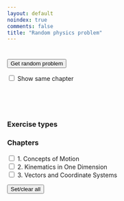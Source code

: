 ```yaml
---
layout: default
noindex: true
comments: false
title: "Random physics problem"
---
```


<h1 class="RandomExercise-bookTitle"></h1>

<p>
  <button class="RandomExercise-runButton Button">Get random problem</button>
</p>

<p>
    <label><input type="checkbox" class="RandomExercise-useLastChapter" name="sameChapter" value="1"
      onchange="randomExercise.saveUserSetting()"> Show same chapter</label>
</p>

<p>
  <span class="RandomExercise-chapterTitle"></span><br>
  <span class="RandomExercise-pageNumber"></span><br>
  <span class="RandomExercise-answerPageNumber"></span><br>
  <span class="RandomExercise-problemNumber"></span>
</p>

<h3>Exercise types</h3>

<div>
  <p class='RandomExercise-execriceTypes'>
  </p>
</div>

<h3>Chapters</h3>

<div>
  <p class='RandomExercise-chapters'>
    <label><input type="checkbox" name="chapter[]" value="1"> 1. Concepts of Motion</label><br>
    <label><input type="checkbox" name="chapter[]" value="2"> 2. Kinematics in One Dimension</label><br>
    <label><input type="checkbox" name="chapter[]" value="3"> 3. Vectors and Coordinate Systems</label>
  </p>

  <button class="RandomExercise-clearChapters Button">Set/clear all</button>
</div>


<script src="/js/2017/random_exercise.js"></script>

<script>

// The data is stored in the spreadsheet
// https://docs.google.com/spreadsheets/d/1M86Y-F5aAxi07ULqfAtCAh4NGSL6tXBa1N8Fvd6jf3E/edit?usp=sharing
// To generate JSON, click Random Problem/Generate Data menu

var data = {"bookTitle":"Physics for Scientists and Engineers 3rd ed. by Knight","chapters":[{"title":"1. Concepts of Motion","exercises":[{"type":"Exercises","page":63,"answerPage":1325,"first":1,"last":33,"showEvenProblems":false},{"type":"Problems","page":65,"answerPage":1325,"first":34,"last":57,"showEvenProblems":false}]},{"title":"2. Kinematics in One Dimension","exercises":[{"type":"Exercises","page":97,"answerPage":1327,"first":1,"last":25,"showEvenProblems":false},{"type":"Problems","page":98,"answerPage":1327,"first":26,"last":75,"showEvenProblems":false},{"type":"Challenges","page":102,"answerPage":1327,"first":76,"last":83,"showEvenProblems":false}]},{"title":"3. Vectors and Coordinate Systems","exercises":[{"type":"Exercises","page":116,"answerPage":1328,"first":1,"last":18,"showEvenProblems":false},{"type":"Problems","page":117,"answerPage":1328,"first":19,"last":44,"showEvenProblems":false}]},{"title":"4. Kinematics in Two Dimensions","exercises":[{"type":"Exercises","page":144,"answerPage":1328,"first":1,"last":35,"showEvenProblems":false},{"type":"Problems","page":146,"answerPage":1329,"first":36,"last":76,"showEvenProblems":false},{"type":"Challenges","page":148,"answerPage":1329,"first":77,"last":86,"showEvenProblems":false}]},{"title":"5. Force and Motion","exercises":[{"type":"Exercises","page":168,"answerPage":1329,"first":1,"last":27,"showEvenProblems":false},{"type":"Problems","page":169,"answerPage":1330,"first":28,"last":53,"showEvenProblems":false},{"type":"Challenges","page":171,"answerPage":1330,"first":54,"last":57,"showEvenProblems":false}]},{"title":"6. Dynamics I: Motion Along a Line","exercises":[{"type":"Exercises","page":195,"answerPage":1331,"first":1,"last":25,"showEvenProblems":false},{"type":"Problems","page":196,"answerPage":1331,"first":26,"last":71,"showEvenProblems":false},{"type":"Challenges","page":199,"answerPage":1331,"first":72,"last":77,"showEvenProblems":false}]},{"title":"7. Newton’s Third Law","exercises":[{"type":"Exercises","page":220,"answerPage":1331,"first":1,"last":18,"showEvenProblems":false},{"type":"Problems","page":221,"answerPage":1332,"first":19,"last":51,"showEvenProblems":false},{"type":"Challenges","page":223,"answerPage":1332,"first":53,"last":57,"showEvenProblems":false}]},{"title":"8. Dynamics II: Motion in a Plane","exercises":[{"type":"Exercises","page":244,"answerPage":1332,"first":1,"last":20,"showEvenProblems":false},{"type":"Problems","page":245,"answerPage":1332,"first":21,"last":58,"showEvenProblems":false},{"type":"Challenges","page":248,"answerPage":1332,"first":59,"last":67,"showEvenProblems":false}]},{"title":"9. Impulse and Momentum","exercises":[{"type":"Exercises","page":273,"answerPage":1333,"first":1,"last":25,"showEvenProblems":false},{"type":"Problems","page":275,"answerPage":1333,"first":26,"last":69,"showEvenProblems":false},{"type":"Challenges","page":277,"answerPage":1333,"first":70,"last":75,"showEvenProblems":false}]},{"title":"10. Energy","exercises":[{"type":"Exercises","page":305,"answerPage":1333,"first":1,"last":32,"showEvenProblems":false},{"type":"Problems","page":307,"answerPage":1333,"first":33,"last":66,"showEvenProblems":false},{"type":"Challenges","page":310,"answerPage":1333,"first":67,"last":76,"showEvenProblems":false}]},{"title":"11. Work","exercises":[{"type":"Exercises","page":336,"answerPage":1333,"first":1,"last":36,"showEvenProblems":false},{"type":"Problems","page":338,"answerPage":1334,"first":37,"last":71,"showEvenProblems":false},{"type":"Challenges","page":341,"answerPage":1334,"first":72,"last":75,"showEvenProblems":false}]},{"title":"12. Rotation of a Rigid Body","exercises":[{"type":"Exercises","page":382,"answerPage":1334,"first":1,"last":48,"showEvenProblems":false},{"type":"Problems","page":384,"answerPage":1334,"first":49,"last":82,"showEvenProblems":false},{"type":"Challenges","page":387,"answerPage":1334,"first":83,"last":88,"showEvenProblems":false}]},{"title":"13. Newton’s Theory of Gravity","exercises":[{"type":"Exercises","page":406,"answerPage":1334,"first":1,"last":24,"showEvenProblems":false},{"type":"Problems","page":407,"answerPage":1335,"first":25,"last":61,"showEvenProblems":false},{"type":"Challenges","page":409,"answerPage":1335,"first":62,"last":70,"showEvenProblems":false}]},{"title":"14. Oscillations","exercises":[{"type":"Exercises","page":436,"answerPage":1335,"first":1,"last":29,"showEvenProblems":false},{"type":"Problems","page":437,"answerPage":1335,"first":30,"last":74,"showEvenProblems":false},{"type":"Challenges","page":440,"answerPage":1335,"first":75,"last":80,"showEvenProblems":false}]},{"title":"15. Fluids and Elasticity","exercises":[{"type":"Exercises","page":469,"answerPage":1335,"first":1,"last":30,"showEvenProblems":false},{"type":"Problems","page":470,"answerPage":1335,"first":31,"last":69,"showEvenProblems":false},{"type":"Challenges","page":473,"answerPage":1335,"first":70,"last":74,"showEvenProblems":false}]},{"title":"16. A Macroscopic Description of Matter","exercises":[{"type":"Exercises","page":498,"answerPage":1336,"first":1,"last":32,"showEvenProblems":false},{"type":"Problems","page":499,"answerPage":1336,"first":33,"last":68,"showEvenProblems":false},{"type":"Challenges","page":501,"answerPage":1336,"first":69,"last":74,"showEvenProblems":false}]},{"title":"17. Work, Heat, and the First Law of Thermodynamics","exercises":[{"type":"Exercises","page":531,"answerPage":1337,"first":1,"last":30,"showEvenProblems":false},{"type":"Problems","page":532,"answerPage":1337,"first":31,"last":76,"showEvenProblems":false},{"type":"Challenges","page":535,"answerPage":1337,"first":77,"last":82,"showEvenProblems":false}]},{"title":"18. The Micro/Macro Connection","exercises":[{"type":"Exercises","page":556,"answerPage":1337,"first":1,"last":36,"showEvenProblems":false},{"type":"Problems","page":557,"answerPage":1337,"first":37,"last":62,"showEvenProblems":false},{"type":"Challenges","page":559,"answerPage":1338,"first":63,"last":65,"showEvenProblems":false}]},{"title":"19. Heat Engines and Refrigerators","exercises":[{"type":"Exercises","page":583,"answerPage":1338,"first":1,"last":30,"showEvenProblems":false},{"type":"Problems","page":585,"answerPage":1338,"first":31,"last":68,"showEvenProblems":false},{"type":"Challenges","page":588,"answerPage":1338,"first":69,"last":72,"showEvenProblems":false}]},{"title":"20. Traveling Waves","exercises":[{"type":"Exercises","page":620,"answerPage":1338,"first":1,"last":39,"showEvenProblems":false},{"type":"Problems","page":621,"answerPage":1339,"first":40,"last":76,"showEvenProblems":false},{"type":"Challenges","page":624,"answerPage":1339,"first":77,"last":82,"showEvenProblems":false}]},{"title":"21. Superposition","exercises":[{"type":"Exercises","page":654,"answerPage":1339,"first":1,"last":29,"showEvenProblems":false},{"type":"Problems","page":656,"answerPage":1340,"first":30,"last":73,"showEvenProblems":false},{"type":"Challenges","page":659,"answerPage":1340,"first":74,"last":80,"showEvenProblems":false}]},{"title":"22. Wave Optics","exercises":[{"type":"Exercises","page":683,"answerPage":1340,"first":1,"last":29,"showEvenProblems":false},{"type":"Problems","page":684,"answerPage":1340,"first":30,"last":68,"showEvenProblems":false},{"type":"Challenges","page":686,"answerPage":1340,"first":69,"last":75,"showEvenProblems":false}]},{"title":"23. Ray Optics","exercises":[{"type":"Exercises","page":723,"answerPage":1341,"first":1,"last":37,"showEvenProblems":false},{"type":"Problems","page":724,"answerPage":1341,"first":38,"last":77,"showEvenProblems":false},{"type":"Challenges","page":727,"answerPage":1341,"first":78,"last":82,"showEvenProblems":false}]},{"title":"24. Optical Instruments","exercises":[{"type":"Exercises","page":746,"answerPage":1341,"first":1,"last":22,"showEvenProblems":false},{"type":"Problems","page":747,"answerPage":1341,"first":23,"last":41,"showEvenProblems":false},{"type":"Challenges","page":749,"answerPage":1341,"first":42,"last":46,"showEvenProblems":false}]},{"title":"25. Electric Charges and Forces","exercises":[{"type":"Exercises","page":779,"answerPage":1341,"first":1,"last":27,"showEvenProblems":false},{"type":"Problems","page":780,"answerPage":1341,"first":28,"last":71,"showEvenProblems":false},{"type":"Challenges","page":783,"answerPage":1341,"first":72,"last":76,"showEvenProblems":false}]},{"title":"26. The Electric Field","exercises":[{"type":"Exercises","page":809,"answerPage":1342,"first":1,"last":27,"showEvenProblems":false},{"type":"Problems","page":810,"answerPage":1342,"first":28,"last":62,"showEvenProblems":false},{"type":"Challenges","page":812,"answerPage":1342,"first":63,"last":71,"showEvenProblems":false}]},{"title":"27. Gauss’s Law","exercises":[{"type":"Exercises","page":839,"answerPage":1342,"first":1,"last":28,"showEvenProblems":false},{"type":"Problems","page":841,"answerPage":1342,"first":29,"last":54,"showEvenProblems":false},{"type":"Challenges","page":843,"answerPage":1343,"first":55,"last":59,"showEvenProblems":false}]},{"title":"28. The Electric Potential","exercises":[{"type":"Exercises","page":867,"answerPage":1343,"first":1,"last":30,"showEvenProblems":false},{"type":"Problems","page":868,"answerPage":1343,"first":31,"last":73,"showEvenProblems":false},{"type":"Challenges","page":871,"answerPage":1343,"first":74,"last":82,"showEvenProblems":false}]},{"title":"29. Potential and Field","exercises":[{"type":"Exercises","page":896,"answerPage":1343,"first":1,"last":32,"showEvenProblems":false},{"type":"Problems","page":897,"answerPage":1344,"first":33,"last":75,"showEvenProblems":false},{"type":"Challenges","page":900,"answerPage":1344,"first":76,"last":82,"showEvenProblems":false}]},{"title":"30. Current and Resistance","exercises":[{"type":"Exercises","page":921,"answerPage":1344,"first":1,"last":37,"showEvenProblems":false},{"type":"Problems","page":922,"answerPage":1344,"first":38,"last":67,"showEvenProblems":false},{"type":"Challenges","page":924,"answerPage":1345,"first":68,"last":73,"showEvenProblems":false}]},{"title":"31. Fundamentals of Circuits","exercises":[{"type":"Exercises","page":949,"answerPage":1345,"first":1,"last":33,"showEvenProblems":false},{"type":"Problems","page":950,"answerPage":1345,"first":34,"last":74,"showEvenProblems":false},{"type":"Challenges","page":953,"answerPage":1345,"first":75,"last":81,"showEvenProblems":false}]},{"title":"32. The Magnetic Field","exercises":[{"type":"Exercises","page":990,"answerPage":1346,"first":1,"last":39,"showEvenProblems":false},{"type":"Problems","page":992,"answerPage":1346,"first":40,"last":76,"showEvenProblems":false},{"type":"Challenges","page":995,"answerPage":1346,"first":77,"last":82,"showEvenProblems":false}]},{"title":"33. Electromagnetic Induction","exercises":[{"type":"Exercises","page":1030,"answerPage":1346,"first":1,"last":26,"showEvenProblems":false},{"type":"Problems","page":1032,"answerPage":1346,"first":27,"last":78,"showEvenProblems":false},{"type":"Challenges","page":1036,"answerPage":1346,"first":79,"last":85,"showEvenProblems":false}]},{"title":"34. Electromagnetic Fields and Waves","exercises":[{"type":"Exercises","page":1063,"answerPage":1347,"first":1,"last":27,"showEvenProblems":false},{"type":"Problems","page":1064,"answerPage":1347,"first":28,"last":58,"showEvenProblems":false},{"type":"Challenges","page":1066,"answerPage":1347,"first":59,"last":64,"showEvenProblems":false}]},{"title":"35. AC Circuits","exercises":[{"type":"Exercises","page":1085,"answerPage":1347,"first":1,"last":34,"showEvenProblems":false},{"type":"Problems","page":1087,"answerPage":1347,"first":35,"last":64,"showEvenProblems":false},{"type":"Challenges","page":1089,"answerPage":1347,"first":65,"last":71,"showEvenProblems":false}]},{"title":"36. Relativity","exercises":[{"type":"Exercises","page":1132,"answerPage":1348,"first":1,"last":42,"showEvenProblems":false},{"type":"Problems","page":1133,"answerPage":1348,"first":43,"last":72,"showEvenProblems":false},{"type":"Challenges","page":1135,"answerPage":1348,"first":73,"last":76,"showEvenProblems":false}]},{"title":"37. The Foundations of Modern Physics","exercises":[{"type":"Exercises","page":1155,"answerPage":1348,"first":1,"last":24,"showEvenProblems":false},{"type":"Problems","page":1156,"answerPage":1348,"first":25,"last":44,"showEvenProblems":false},{"type":"Challenges","page":1157,"answerPage":1348,"first":45,"last":48,"showEvenProblems":false}]},{"title":"38. Quantization","exercises":[{"type":"Exercises","page":1186,"answerPage":1348,"first":1,"last":35,"showEvenProblems":false},{"type":"Problems","page":1187,"answerPage":1348,"first":36,"last":65,"showEvenProblems":false},{"type":"Challenges","page":1188,"answerPage":1349,"first":66,"last":70,"showEvenProblems":false}]},{"title":"39. Wave Functions and Uncertainty","exercises":[{"type":"Exercises","page":1208,"answerPage":1349,"first":1,"last":25,"showEvenProblems":false},{"type":"Problems","page":1210,"answerPage":1349,"first":26,"last":46,"showEvenProblems":false},{"type":"Challenges","page":1212,"answerPage":1350,"first":47,"last":51,"showEvenProblems":false}]},{"title":"40. One-Dimensional Quantum Mechanics","exercises":[{"type":"Exercises","page":1246,"answerPage":1350,"first":1,"last":21,"showEvenProblems":false},{"type":"Problems","page":1247,"answerPage":1350,"first":22,"last":40,"showEvenProblems":false},{"type":"Challenges","page":1248,"answerPage":1350,"first":41,"last":46,"showEvenProblems":false}]},{"title":"41. Atomic Physics","exercises":[{"type":"Exercises","page":1278,"answerPage":1351,"first":1,"last":23,"showEvenProblems":false},{"type":"Problems","page":1279,"answerPage":1351,"first":24,"last":50,"showEvenProblems":false},{"type":"Challenges","page":1281,"answerPage":1351,"first":51,"last":57,"showEvenProblems":false}]},{"title":"42. Nuclear Physics","exercises":[{"type":"Exercises","page":1308,"answerPage":1352,"first":1,"last":36,"showEvenProblems":false},{"type":"Problems","page":1309,"answerPage":1352,"first":37,"last":57,"showEvenProblems":false},{"type":"Challenges","page":1310,"answerPage":1352,"first":58,"last":63,"showEvenProblems":false}]}]}

randomExercise.init(data);


</script>
